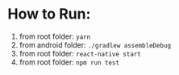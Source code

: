 # How to Run:
1. from root folder: `yarn`
2. from android folder: `./gradlew assembleDebug`
3. from root folder: `react-native start`
4. from root folder: `npm run test`
